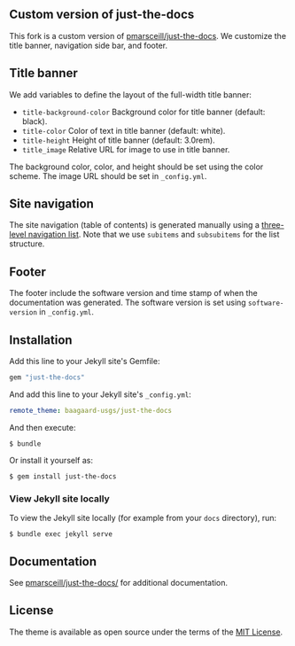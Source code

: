 ## Custom version of just-the-docs

This fork is a custom version of
[pmarsceill/just-the-docs](https://github.com/pmarsceill/just-the-docs). We
customize the title banner, navigation side bar, and footer.

## Title banner

We add variables to define the layout of the full-width title banner:

* `title-background-color` Background color for title banner (default: black).
* `title-color` Color of text in title banner (default: white).
* `title-height` Height of title banner (default: 3.0rem).
* `title_image` Relative URL for image to use in title banner.

The background color, color, and height should be set using the color
scheme. The image URL should be set in `_config.yml`.

## Site navigation

The site navigation (table of contents) is generated manually using a
[three-level navigation list](https://jekyllrb.com/tutorials/navigation/#scenario-4-three-level-navigation-list). Note
that we use `subitems` and `subsubitems` for the list structure.

## Footer

The footer include the software version and time stamp of when the
documentation was generated. The software version is set using
`software-version` in `_config.yml`.

## Installation

Add this line to your Jekyll site's Gemfile:

```ruby
gem "just-the-docs"
```

And add this line to your Jekyll site's `_config.yml`:

```yaml
remote_theme: baagaard-usgs/just-the-docs
```

And then execute:

    $ bundle

Or install it yourself as:

    $ gem install just-the-docs

### View Jekyll site locally

To view the Jekyll site locally (for example from your `docs` directory), run:

	$ bundle exec jekyll serve

## Documentation

See [pmarsceill/just-the-docs/](https://pmarsceill.github.io/just-the-docs/) for additional documentation.

## License

The theme is available as open source under the terms of the [MIT License](http://opensource.org/licenses/MIT).
